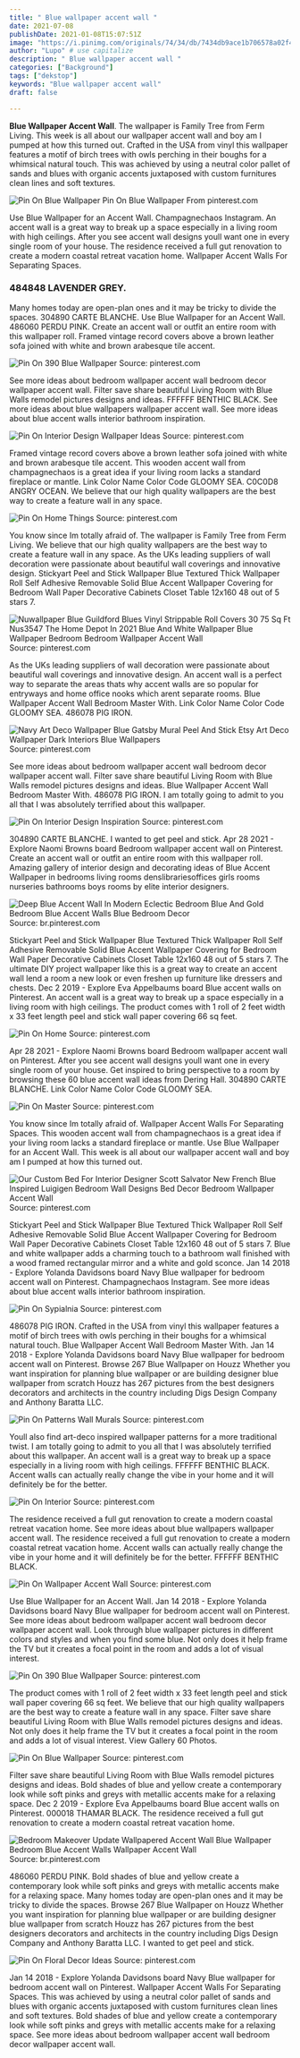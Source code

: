 ```yaml
---
title: " Blue wallpaper accent wall "
date: 2021-07-08
publishDate: 2021-01-08T15:07:51Z
image: "https://i.pinimg.com/originals/74/34/db/7434db9ace1b706578a02f46d60a4541.jpg"
author: "Lupo" # use capitalize
description: " Blue wallpaper accent wall "
categories: ["Background"]
tags: ["dekstop"]
keywords: "Blue wallpaper accent wall"
draft: false

---
```



**Blue Wallpaper Accent Wall**. The wallpaper is Family Tree from Ferm Living. This week is all about our wallpaper accent wall and boy am I pumped at how this turned out. Crafted in the USA from vinyl this wallpaper features a motif of birch trees with owls perching in their boughs for a whimsical natural touch. This was achieved by using a neutral color pallet of sands and blues with organic accents juxtaposed with custom furnitures clean lines and soft textures.

![Pin On Blue Wallpaper](https://i.pinimg.com/736x/99/55/05/995505982f21ebe39a1814fa85732cea.jpg "Pin On Blue Wallpaper")
Pin On Blue Wallpaper From pinterest.com


Use Blue Wallpaper for an Accent Wall. Champagnechaos Instagram. An accent wall is a great way to break up a space especially in a living room with high ceilings. After you see accent wall designs youll want one in every single room of your house. The residence received a full gut renovation to create a modern coastal retreat vacation home. Wallpaper Accent Walls For Separating Spaces.

### 484848 LAVENDER GREY.

Many homes today are open-plan ones and it may be tricky to divide the spaces. 304890 CARTE BLANCHE. Use Blue Wallpaper for an Accent Wall. 486060 PERDU PINK. Create an accent wall or outfit an entire room with this wallpaper roll. Framed vintage record covers above a brown leather sofa joined with white and brown arabesque tile accent.


![Pin On 390 Blue Wallpaper](https://i.pinimg.com/originals/90/46/3f/90463ff6667ee671fda43352afef3d4c.jpg "Pin On 390 Blue Wallpaper")
Source: pinterest.com

See more ideas about bedroom wallpaper accent wall bedroom decor wallpaper accent wall. Filter save share beautiful Living Room with Blue Walls remodel pictures designs and ideas. FFFFFF BENTHIC BLACK. See more ideas about blue wallpapers wallpaper accent wall. See more ideas about blue accent walls interior bathroom inspiration.

![Pin On Interior Design Wallpaper Ideas](https://i.pinimg.com/originals/ac/5c/58/ac5c58f54ee0b4a2a3b5e0130143e17a.png "Pin On Interior Design Wallpaper Ideas")
Source: pinterest.com

Framed vintage record covers above a brown leather sofa joined with white and brown arabesque tile accent. This wooden accent wall from champagnechaos is a great idea if your living room lacks a standard fireplace or mantle. Link Color Name Color Code GLOOMY SEA. C0C0D8 ANGRY OCEAN. We believe that our high quality wallpapers are the best way to create a feature wall in any space.

![Pin On Home Things](https://i.pinimg.com/originals/cb/11/45/cb1145dd5ceef46f667111956828ef98.jpg "Pin On Home Things")
Source: pinterest.com

You know since Im totally afraid of. The wallpaper is Family Tree from Ferm Living. We believe that our high quality wallpapers are the best way to create a feature wall in any space. As the UKs leading suppliers of wall decoration were passionate about beautiful wall coverings and innovative design. Stickyart Peel and Stick Wallpaper Blue Textured Thick Wallpaper Roll Self Adhesive Removable Solid Blue Accent Wallpaper Covering for Bedroom Wall Paper Decorative Cabinets Closet Table 12x160 48 out of 5 stars 7.

![Nuwallpaper Blue Guildford Blues Vinyl Strippable Roll Covers 30 75 Sq Ft Nus3547 The Home Depot In 2021 Blue And White Wallpaper Blue Wallpaper Bedroom Bedroom Wallpaper Accent Wall](https://i.pinimg.com/originals/0a/e0/25/0ae0252175a85e412c18e5abf149a1d6.jpg "Nuwallpaper Blue Guildford Blues Vinyl Strippable Roll Covers 30 75 Sq Ft Nus3547 The Home Depot In 2021 Blue And White Wallpaper Blue Wallpaper Bedroom Bedroom Wallpaper Accent Wall")
Source: pinterest.com

As the UKs leading suppliers of wall decoration were passionate about beautiful wall coverings and innovative design. An accent wall is a perfect way to separate the areas thats why accent walls are so popular for entryways and home office nooks which arent separate rooms. Blue Wallpaper Accent Wall Bedroom Master With. Link Color Name Color Code GLOOMY SEA. 486078 PIG IRON.

![Navy Art Deco Wallpaper Blue Gatsby Mural Peel And Stick Etsy Art Deco Wallpaper Dark Interiors Blue Wallpapers](https://i.pinimg.com/originals/9e/2c/7a/9e2c7a13976ea1e8b0bd7c8c36b0da19.jpg "Navy Art Deco Wallpaper Blue Gatsby Mural Peel And Stick Etsy Art Deco Wallpaper Dark Interiors Blue Wallpapers")
Source: pinterest.com

See more ideas about bedroom wallpaper accent wall bedroom decor wallpaper accent wall. Filter save share beautiful Living Room with Blue Walls remodel pictures designs and ideas. Blue Wallpaper Accent Wall Bedroom Master With. 486078 PIG IRON. I am totally going to admit to you all that I was absolutely terrified about this wallpaper.

![Pin On Interior Design Inspiration](https://i.pinimg.com/originals/0f/66/dd/0f66dde70154935803e8cf65ce1f2925.jpg "Pin On Interior Design Inspiration")
Source: pinterest.com

304890 CARTE BLANCHE. I wanted to get peel and stick. Apr 28 2021 - Explore Naomi Browns board Bedroom wallpaper accent wall on Pinterest. Create an accent wall or outfit an entire room with this wallpaper roll. Amazing gallery of interior design and decorating ideas of Blue Accent Wallpaper in bedrooms living rooms denslibrariesoffices girls rooms nurseries bathrooms boys rooms by elite interior designers.

![Deep Blue Accent Wall In Modern Eclectic Bedroom Blue And Gold Bedroom Blue Accent Walls Blue Bedroom Decor](https://i.pinimg.com/originals/67/7b/c9/677bc9151fb043f6a8e5edb3e37bb727.jpg "Deep Blue Accent Wall In Modern Eclectic Bedroom Blue And Gold Bedroom Blue Accent Walls Blue Bedroom Decor")
Source: br.pinterest.com

Stickyart Peel and Stick Wallpaper Blue Textured Thick Wallpaper Roll Self Adhesive Removable Solid Blue Accent Wallpaper Covering for Bedroom Wall Paper Decorative Cabinets Closet Table 12x160 48 out of 5 stars 7. The ultimate DIY project wallpaper like this is a great way to create an accent wall lend a room a new look or even freshen up furniture like dressers and chests. Dec 2 2019 - Explore Eva Appelbaums board Blue accent walls on Pinterest. An accent wall is a great way to break up a space especially in a living room with high ceilings. The product comes with 1 roll of 2 feet width x 33 feet length peel and stick wall paper covering 66 sq feet.

![Pin On Home](https://i.pinimg.com/originals/27/49/3c/27493c4c4043316563ab576995a1bf34.jpg "Pin On Home")
Source: pinterest.com

Apr 28 2021 - Explore Naomi Browns board Bedroom wallpaper accent wall on Pinterest. After you see accent wall designs youll want one in every single room of your house. Get inspired to bring perspective to a room by browsing these 60 blue accent wall ideas from Dering Hall. 304890 CARTE BLANCHE. Link Color Name Color Code GLOOMY SEA.

![Pin On Master](https://i.pinimg.com/736x/fa/e7/2a/fae72a90755c5c2f2298c4ac6e9c86a9.jpg "Pin On Master")
Source: pinterest.com

You know since Im totally afraid of. Wallpaper Accent Walls For Separating Spaces. This wooden accent wall from champagnechaos is a great idea if your living room lacks a standard fireplace or mantle. Use Blue Wallpaper for an Accent Wall. This week is all about our wallpaper accent wall and boy am I pumped at how this turned out.

![Our Custom Bed For Interior Designer Scott Salvator New French Blue Inspired Luigigen Bedroom Wall Designs Bed Decor Bedroom Wallpaper Accent Wall](https://i.pinimg.com/originals/c5/7a/5f/c57a5fe04dcb38c626a26bf6193b5665.jpg "Our Custom Bed For Interior Designer Scott Salvator New French Blue Inspired Luigigen Bedroom Wall Designs Bed Decor Bedroom Wallpaper Accent Wall")
Source: pinterest.com

Stickyart Peel and Stick Wallpaper Blue Textured Thick Wallpaper Roll Self Adhesive Removable Solid Blue Accent Wallpaper Covering for Bedroom Wall Paper Decorative Cabinets Closet Table 12x160 48 out of 5 stars 7. Blue and white wallpaper adds a charming touch to a bathroom wall finished with a wood framed rectangular mirror and a white and gold sconce. Jan 14 2018 - Explore Yolanda Davidsons board Navy Blue wallpaper for bedroom accent wall on Pinterest. Champagnechaos Instagram. See more ideas about blue accent walls interior bathroom inspiration.

![Pin On Sypialnia](https://i.pinimg.com/originals/44/1e/ae/441eae7183363b8a9b668b5aa41c59f3.jpg "Pin On Sypialnia")
Source: pinterest.com

486078 PIG IRON. Crafted in the USA from vinyl this wallpaper features a motif of birch trees with owls perching in their boughs for a whimsical natural touch. Blue Wallpaper Accent Wall Bedroom Master With. Jan 14 2018 - Explore Yolanda Davidsons board Navy Blue wallpaper for bedroom accent wall on Pinterest. Browse 267 Blue Wallpaper on Houzz Whether you want inspiration for planning blue wallpaper or are building designer blue wallpaper from scratch Houzz has 267 pictures from the best designers decorators and architects in the country including Digs Design Company and Anthony Baratta LLC.

![Pin On Patterns Wall Murals](https://i.pinimg.com/736x/73/25/33/732533596769133f1daffc762c9faed6.jpg "Pin On Patterns Wall Murals")
Source: pinterest.com

Youll also find art-deco inspired wallpaper patterns for a more traditional twist. I am totally going to admit to you all that I was absolutely terrified about this wallpaper. An accent wall is a great way to break up a space especially in a living room with high ceilings. FFFFFF BENTHIC BLACK. Accent walls can actually really change the vibe in your home and it will definitely be for the better.

![Pin On Interior](https://i.pinimg.com/564x/e6/ab/f9/e6abf9507df43e954487fd12de56da7a.jpg "Pin On Interior")
Source: pinterest.com

The residence received a full gut renovation to create a modern coastal retreat vacation home. See more ideas about blue wallpapers wallpaper accent wall. The residence received a full gut renovation to create a modern coastal retreat vacation home. Accent walls can actually really change the vibe in your home and it will definitely be for the better. FFFFFF BENTHIC BLACK.

![Pin On Wallpaper Accent Wall](https://i.pinimg.com/originals/8f/be/b2/8fbeb2e8389c044d68ef59c1d468f2a0.jpg "Pin On Wallpaper Accent Wall")
Source: pinterest.com

Use Blue Wallpaper for an Accent Wall. Jan 14 2018 - Explore Yolanda Davidsons board Navy Blue wallpaper for bedroom accent wall on Pinterest. See more ideas about bedroom wallpaper accent wall bedroom decor wallpaper accent wall. Look through blue wallpaper pictures in different colors and styles and when you find some blue. Not only does it help frame the TV but it creates a focal point in the room and adds a lot of visual interest.

![Pin On 390 Blue Wallpaper](https://i.pinimg.com/originals/91/51/83/915183b3042aebc0522bdb922be44577.jpg "Pin On 390 Blue Wallpaper")
Source: pinterest.com

The product comes with 1 roll of 2 feet width x 33 feet length peel and stick wall paper covering 66 sq feet. We believe that our high quality wallpapers are the best way to create a feature wall in any space. Filter save share beautiful Living Room with Blue Walls remodel pictures designs and ideas. Not only does it help frame the TV but it creates a focal point in the room and adds a lot of visual interest. View Gallery 60 Photos.

![Pin On Blue Wallpaper](https://i.pinimg.com/736x/99/55/05/995505982f21ebe39a1814fa85732cea.jpg "Pin On Blue Wallpaper")
Source: pinterest.com

Filter save share beautiful Living Room with Blue Walls remodel pictures designs and ideas. Bold shades of blue and yellow create a contemporary look while soft pinks and greys with metallic accents make for a relaxing space. Dec 2 2019 - Explore Eva Appelbaums board Blue accent walls on Pinterest. 000018 THAMAR BLACK. The residence received a full gut renovation to create a modern coastal retreat vacation home.

![Bedroom Makeover Update Wallpapered Accent Wall Blue Wallpaper Bedroom Blue Accent Walls Wallpaper Accent Wall](https://i.pinimg.com/736x/6c/12/28/6c12285942019f90b4cbb2dd8af76c2b.jpg "Bedroom Makeover Update Wallpapered Accent Wall Blue Wallpaper Bedroom Blue Accent Walls Wallpaper Accent Wall")
Source: br.pinterest.com

486060 PERDU PINK. Bold shades of blue and yellow create a contemporary look while soft pinks and greys with metallic accents make for a relaxing space. Many homes today are open-plan ones and it may be tricky to divide the spaces. Browse 267 Blue Wallpaper on Houzz Whether you want inspiration for planning blue wallpaper or are building designer blue wallpaper from scratch Houzz has 267 pictures from the best designers decorators and architects in the country including Digs Design Company and Anthony Baratta LLC. I wanted to get peel and stick.

![Pin On Floral Decor Ideas](https://i.pinimg.com/originals/74/34/db/7434db9ace1b706578a02f46d60a4541.jpg "Pin On Floral Decor Ideas")
Source: pinterest.com

Jan 14 2018 - Explore Yolanda Davidsons board Navy Blue wallpaper for bedroom accent wall on Pinterest. Wallpaper Accent Walls For Separating Spaces. This was achieved by using a neutral color pallet of sands and blues with organic accents juxtaposed with custom furnitures clean lines and soft textures. Bold shades of blue and yellow create a contemporary look while soft pinks and greys with metallic accents make for a relaxing space. See more ideas about bedroom wallpaper accent wall bedroom decor wallpaper accent wall.

